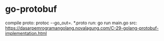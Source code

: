 # go-protobuf

compile proto: protoc --go_out=. *.proto
run: go run main.go
src: https://dasarpemrogramangolang.novalagung.com/C-29-golang-protobuf-implementation.html